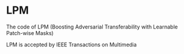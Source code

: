 # LPM
The code of LPM (Boosting Adversarial Transferability with Learnable Patch-wise Masks)

LPM is accepted by IEEE Transactions on Multimedia
